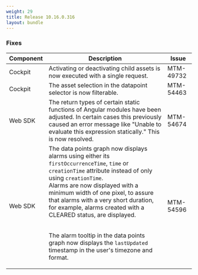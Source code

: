 ```yaml
---
weight: 29
title: Release 10.16.0.316
layout: bundle
---
```


<!--10.16.0.303-10.16.0.316-->


### Fixes

<div><table ><colgroup>
<col style="width: 15%;"><col style="width: 70%;"><col style="width: 15%;"></colgroup>
<thead><tr>
<th>
Component</th>
<th>
Description</th>
<th>
Issue</th>
</tr>
</thead><tbody>

<tr>
<td>Cockpit</td>
<td>Activating or deactivating child assets is now executed with a single request.</td>
<td>MTM-49732</td>
</tr>

<tr>
<td>Cockpit</td>
<td>The asset selection in the datapoint selector is now filterable.</td>
<td>MTM-54463</td>
</tr>

<tr>
<td>Web SDK</td>
<td>The return types of certain static functions of Angular modules have been adjusted. In certain cases this previously caused an error message like "Unable to evaluate this expression statically." This is now resolved.</td>
<td>MTM-54674</td>
</tr>

<tr>
<td>Web SDK</td>
<td>The data points graph now displays alarms using either its <code>firstOccurrenceTime</code>, <code>time</code> or <code>creationTime</code> attribute instead of only using <code>creationTime</code>.
<br>Alarms are now displayed with a minimum width of one pixel, to assure that alarms with a very short duration, for example, alarms created with a CLEARED status, are displayed.

<br>The alarm tooltip in the data points graph now displays the <code>lastUpdated</code> timestamp in the user's timezone and format.</td>

<td>MTM-54596</td>
</tr>

</tbody></table></div>
